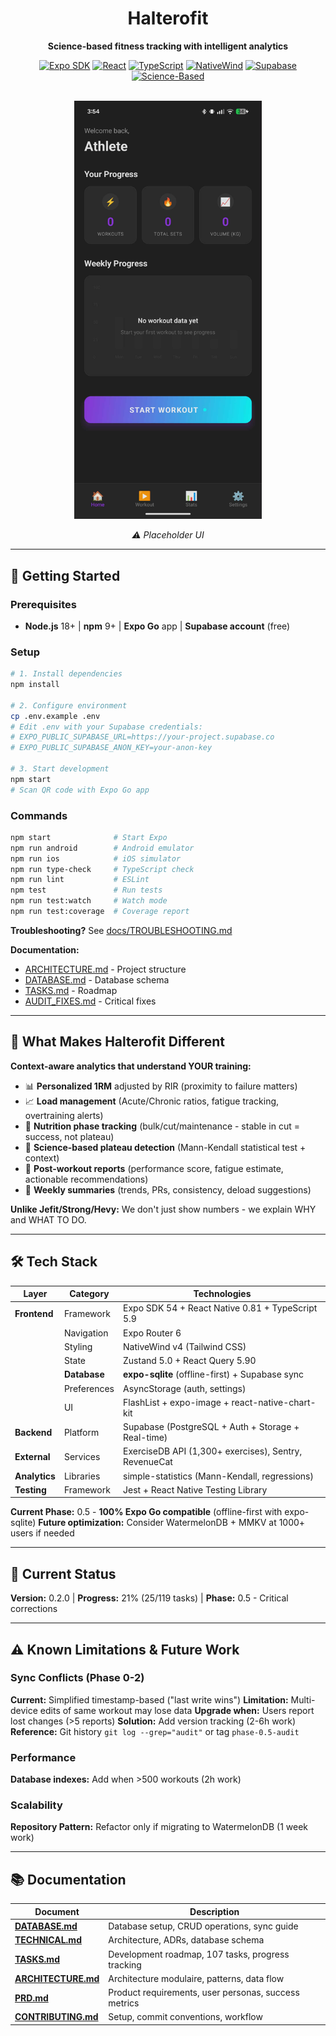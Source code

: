 <div align="center">

# Halterofit

**Science-based fitness tracking with intelligent analytics**

[![Expo SDK](https://img.shields.io/badge/Expo-54.0.12-000020?style=flat&logo=expo)](https://expo.dev)
[![React](https://img.shields.io/badge/React-19.1.0-61DAFB?style=flat&logo=react)](https://react.dev)
[![TypeScript](https://img.shields.io/badge/TypeScript-5.9-3178C6?style=flat&logo=typescript)](https://typescriptlang.org)
[![NativeWind](https://img.shields.io/badge/NativeWind-v4-06B6D4?style=flat&logo=tailwindcss)](https://nativewind.dev)
[![Supabase](https://img.shields.io/badge/Supabase-Latest-3ECF8E?style=flat&logo=supabase)](https://supabase.com)
[![Science-Based](https://img.shields.io/badge/Analytics-Science--Based-00A36C?style=flat)](https://github.com)

<br/>

<img src="./docs/images/home-placeholder.jpeg" alt="Home Screen Placeholder" width="300"/>

_⚠️ Placeholder UI_

</div>

---

## 🚀 Getting Started

### Prerequisites

- **Node.js** 18+ | **npm** 9+ | **Expo Go** app | **Supabase account** (free)

### Setup

```bash
# 1. Install dependencies
npm install

# 2. Configure environment
cp .env.example .env
# Edit .env with your Supabase credentials:
# EXPO_PUBLIC_SUPABASE_URL=https://your-project.supabase.co
# EXPO_PUBLIC_SUPABASE_ANON_KEY=your-anon-key

# 3. Start development
npm start
# Scan QR code with Expo Go app
```

### Commands

```bash
npm start              # Start Expo
npm run android        # Android emulator
npm run ios            # iOS simulator
npm run type-check     # TypeScript check
npm run lint           # ESLint
npm test               # Run tests
npm run test:watch     # Watch mode
npm run test:coverage  # Coverage report
```

**Troubleshooting?** See [docs/TROUBLESHOOTING.md](docs/TROUBLESHOOTING.md)

**Documentation:**

- [ARCHITECTURE.md](docs/ARCHITECTURE.md) - Project structure
- [DATABASE.md](docs/DATABASE.md) - Database schema
- [TASKS.md](docs/TASKS.md) - Roadmap
- [AUDIT_FIXES.md](docs/AUDIT_FIXES.md) - Critical fixes

---

## 🎯 What Makes Halterofit Different

**Context-aware analytics that understand YOUR training:**

- 📊 **Personalized 1RM** adjusted by RIR (proximity to failure matters)
- 📈 **Load management** (Acute/Chronic ratios, fatigue tracking, overtraining alerts)
- 🎯 **Nutrition phase tracking** (bulk/cut/maintenance - stable in cut = success, not plateau)
- 🧪 **Science-based plateau detection** (Mann-Kendall statistical test + context)
- 📝 **Post-workout reports** (performance score, fatigue estimate, actionable recommendations)
- 📅 **Weekly summaries** (trends, PRs, consistency, deload suggestions)

**Unlike Jefit/Strong/Hevy:** We don't just show numbers - we explain WHY and WHAT TO DO.

---

## 🛠️ Tech Stack

| Layer         | Category     | Technologies                                          |
| ------------- | ------------ | ----------------------------------------------------- |
| **Frontend**  | Framework    | Expo SDK 54 + React Native 0.81 + TypeScript 5.9      |
|               | Navigation   | Expo Router 6                                         |
|               | Styling      | NativeWind v4 (Tailwind CSS)                          |
|               | State        | Zustand 5.0 + React Query 5.90                        |
|               | **Database** | **expo-sqlite** (offline-first) + Supabase sync       |
|               | Preferences  | AsyncStorage (auth, settings)                         |
|               | UI           | FlashList + expo-image + react-native-chart-kit       |
| **Backend**   | Platform     | Supabase (PostgreSQL + Auth + Storage + Real-time)    |
| **External**  | Services     | ExerciseDB API (1,300+ exercises), Sentry, RevenueCat |
| **Analytics** | Libraries    | simple-statistics (Mann-Kendall, regressions)         |
| **Testing**   | Framework    | Jest + React Native Testing Library                   |

**Current Phase:** 0.5 - **100% Expo Go compatible** (offline-first with expo-sqlite)
**Future optimization:** Consider WatermelonDB + MMKV at 1000+ users if needed

---

## 🎯 Current Status

**Version:** 0.2.0 | **Progress:** 21% (25/119 tasks) | **Phase:** 0.5 - Critical corrections

---

## ⚠️ Known Limitations & Future Work

### Sync Conflicts (Phase 0-2)

**Current:** Simplified timestamp-based ("last write wins")
**Limitation:** Multi-device edits of same workout may lose data
**Upgrade when:** Users report lost changes (>5 reports)
**Solution:** Add version tracking (2-6h work)
**Reference:** Git history `git log --grep="audit"` or tag `phase-0.5-audit`

### Performance

**Database indexes:** Add when >500 workouts (2h work)

### Scalability

**Repository Pattern:** Refactor only if migrating to WatermelonDB (1 week work)

---

## 📚 Documentation

| Document                                      | Description                                          |
| --------------------------------------------- | ---------------------------------------------------- |
| **[DATABASE.md](./docs/DATABASE.md)**         | Database setup, CRUD operations, sync guide          |
| **[TECHNICAL.md](./docs/TECHNICAL.md)**       | Architecture, ADRs, database schema                  |
| **[TASKS.md](./docs/TASKS.md)**               | Development roadmap, 107 tasks, progress tracking    |
| **[ARCHITECTURE.md](./docs/ARCHITECTURE.md)** | Architecture modulaire, patterns, data flow          |
| **[PRD.md](./docs/PRD.md)**                   | Product requirements, user personas, success metrics |
| **[CONTRIBUTING.md](./docs/CONTRIBUTING.md)** | Setup, commit conventions, workflow                  |

